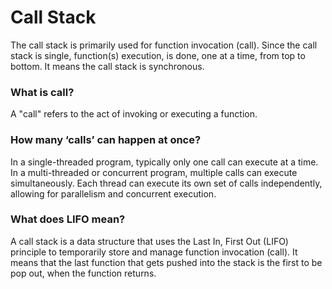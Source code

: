 # Call Stack
The call stack is primarily used for function invocation (call). Since the call stack is single, function(s) execution, is done, one at a time, from top to bottom. It means the call stack is synchronous.

### What is call?
A "call" refers to the act of invoking or executing a function.

### How many ‘calls’ can happen at once?
In a single-threaded program, typically only one call can execute at a time. In a multi-threaded or concurrent program, multiple calls can execute simultaneously. Each thread can execute its own set of calls independently, allowing for parallelism and concurrent execution. 

### What does LIFO mean?
A call stack is a data structure that uses the Last In, First Out (LIFO) principle to temporarily store and manage function invocation (call). It means that the last function that gets pushed into the stack is the first to be pop out, when the function returns.

### 
